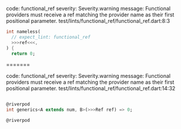 code: functional_ref
severity: Severity.warning
message: Functional providers must receive a ref matching the provider name as their first positional parameter.
test/lints/functional_ref/functional_ref.dart:8:3

```dart
int nameless(
  // expect_lint: functional_ref
  >>>ref<<<,
) {
  return 0;
```

=======

code: functional_ref
severity: Severity.warning
message: Functional providers must receive a ref matching the provider name as their first positional parameter.
test/lints/functional_ref/functional_ref.dart:14:32

```dart

@riverpod
int generics<A extends num, B>(>>>Ref ref) => 0;

@riverpod
```
